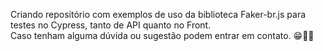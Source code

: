 Criando repositório com exemplos de uso da biblioteca Faker-br.js para testes no Cypress, tanto de API quanto no Front.  
Caso tenham alguma dúvida ou sugestão podem entrar em contato. 😁🫰🏼
